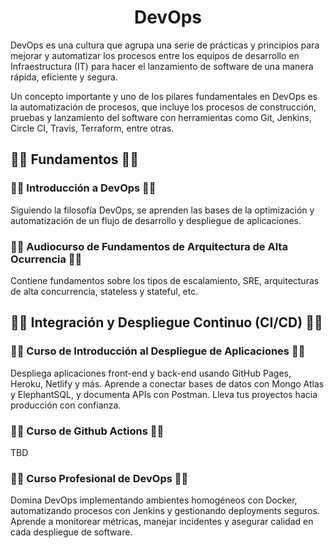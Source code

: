 <h1 align="center"> DevOps </h1>

<p align="left">DevOps es una cultura que agrupa una serie de prácticas y principios para mejorar y automatizar los procesos entre los equipos de desarrollo en Infraestructura (IT) para hacer el lanzamiento de software de una manera rápida, eficiente y segura.

Un concepto importante y uno de los pilares fundamentales en DevOps es la automatización de procesos, que incluye los procesos de construcción, pruebas y lanzamiento del software con herramientas como Git, Jenkins, Circle CI, Travis, Terraform, entre otras.</p>

<h2 align="left"> 👩‍💻 Fundamentos 👩‍💻 </h2>

<h3 align="left"> 👩‍💻 Introducción a DevOps 👩‍💻 </h3>

<p align="left"> Siguiendo la filosofía DevOps, se aprenden las bases de  la optimización y automatización de un flujo de desarrollo y despliegue de aplicaciones.</p>

<h3 align="left"> 👩‍💻 Audiocurso de Fundamentos de Arquitectura de Alta Ocurrencia 👩‍💻 </h3>

<p align="left"> Contiene fundamentos sobre los tipos de escalamiento, SRE, arquitecturas de alta concurrencia, stateless y stateful, etc.</p>



<h2 align="left"> 👩‍💻 Integración y Despliegue Continuo (CI/CD) 👩‍💻 </h2>

<h3 align="left"> 👩‍💻 Curso de Introducción al Despliegue de Aplicaciones 👩‍💻 </h3>

<p align="left"> Despliega aplicaciones front-end y back-end usando GitHub Pages, Heroku, Netlify y más. Aprende a conectar bases de datos con Mongo Atlas y ElephantSQL, y documenta APIs con Postman. Lleva tus proyectos hacia producción con confianza. </p>

<h3 align="left"> 👩‍💻 Curso de Github Actions 👩‍💻 </h3>

<p align="left"> TBD </p>

<h3 align="left"> 👩‍💻 Curso Profesional de DevOps 👩‍💻 </h3>

<p align="left"> Domina DevOps implementando ambientes homogéneos con Docker, automatizando procesos con Jenkins y gestionando deployments seguros. Aprende a monitorear métricas, manejar incidentes y asegurar calidad en cada despliegue de software. </p>